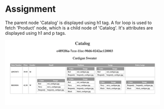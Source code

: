 # Assignment

The parent node 'Catalog' is displayed using h1 tag.
A for loop is used to fetch 'Product' node, which is a child node of 'Catalog'. It's attributes are displayed using h1 and p tags.

![image info](assets/Assignment.png)